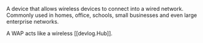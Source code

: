
A device that allows wireless devices to connect into a wired network.
Commonly used in homes, office, schools, small businesses and even large enterprise networks.

A WAP acts like a wireless [[devlog.Hub]].

